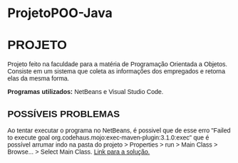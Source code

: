 # ProjetoPOO-Java

<h1 style="font-family:Arial, Helvetica, sans-serif">PROJETO</h1>
<p style="font-family:Arial, Helvetica, sans-serif">Projeto feito na faculdade para a matéria de Programação Orientada a Objetos. Consiste em um sistema que coleta as informações dos empregados e retorna elas da mesma forma.</p>
<p style="font-family:Arial, Helvetica, sans-serif"><strong>Programas utilizados:</strong> NetBeans e Visual Studio Code.</p>
<h2 style="font-family:Arial, Helvetica, sans-serif">POSSÍVEIS PROBLEMAS</h2>
<p style="font-family:Arial, Helvetica, sans-serif">Ao tentar executar o programa no NetBeans, é possivel que de esse erro "<spam>Failed to execute goal org.codehaus.mojo:exec-maven-plugin:3.1.0:exec</spam>" que é possível arrumar indo na pasta do projeto > Properties > run > Main Class > Browse... > Select Main Class. <a href="https://www.youtube.com/watch?v=4Rsv0oyL9lM">Link para a solução.</a></p>
